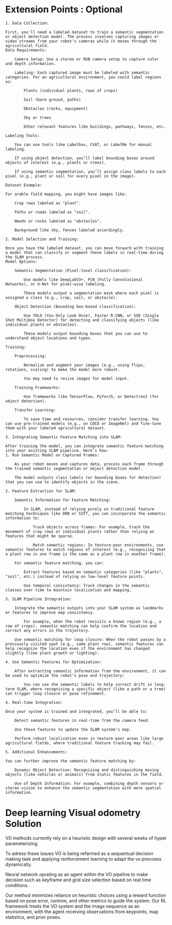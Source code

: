 # Extension Points : Optional

    1. Data Collection:

    First, you'll need a labeled dataset to train a semantic segmentation or object detection model. The process involves capturing images or video streams from your robot's cameras while it moves through the agricultural field.
    Data Requirements:

        Camera Setup: Use a stereo or RGB camera setup to capture color and depth information.

        Labeling: Each captured image must be labeled with semantic categories. For an agricultural environment, you could label regions as:

            Plants (individual plants, rows of crops)

            Soil (bare ground, paths)

            Obstacles (rocks, equipment)

            Sky or trees

            Other relevant features like buildings, pathways, fences, etc.

    Labeling Tools:

        You can use tools like Labelbox, CVAT, or LabelMe for manual labeling.

        If using object detection, you’ll label bounding boxes around objects of interest (e.g., plants or trees).

        If using semantic segmentation, you’ll assign class labels to each pixel (e.g., plant or soil for every pixel in the image).

    Dataset Example:

    For arable field mapping, you might have images like:

        Crop rows labeled as "plant".

        Paths or roads labeled as "soil".

        Weeds or rocks labeled as "obstacles".

        Background like sky, fences labeled accordingly.

    2. Model Selection and Training:

    Once you have the labeled dataset, you can move forward with training a model that can classify or segment these labels in real-time during the SLAM process.
    Model Options:

        Semantic Segmentation (Pixel-level classification):

            Use models like DeepLabV3+, FCN (Fully Convolutional Networks), or U-Net for pixel-wise labeling.

            These models output a segmentation mask where each pixel is assigned a class (e.g., crop, soil, or obstacle).

        Object Detection (Bounding box-based classification):

            Use YOLO (You Only Look Once), Faster R-CNN, or SSD (Single Shot Multibox Detector) for detecting and classifying objects (like individual plants or obstacles).

            These models output bounding boxes that you can use to understand object locations and types.

    Training:

        Preprocessing:

            Normalize and augment your images (e.g., using flips, rotations, scaling) to make the model more robust.

            You may need to resize images for model input.

        Training Frameworks:

            Use frameworks like TensorFlow, PyTorch, or Detectron2 (for object detection).

        Transfer Learning:

            To save time and resources, consider transfer learning. You can use pre-trained models (e.g., on COCO or ImageNet) and fine-tune them with your labeled agricultural dataset.

    3. Integrating Semantic Feature Matching into SLAM:

    After training the model, you can integrate semantic feature matching into your existing SLAM pipeline. Here’s how:
    1. Run Semantic Model on Captured Frames:

        As your robot moves and captures data, process each frame through the trained semantic segmentation or object detection model.

        The model outputs class labels (or bounding boxes for detection) that you can use to identify objects in the scene.

    2. Feature Extraction for SLAM:

        Semantic Information for Feature Matching:

            In SLAM, instead of relying purely on traditional feature matching techniques like ORB or SIFT, you can incorporate the semantic information to:

                Track objects across frames: For example, track the movement of crop rows or individual plants rather than relying on features that might be sparse.

                Match semantic regions: In texture-poor environments, use semantic features to match regions of interest (e.g., recognizing that a plant row in one frame is the same as a plant row in another frame).

        For semantic feature matching, you can:

            Extract features based on semantic categories (like "plants", "soil", etc.) instead of relying on low-level feature points.

            Use temporal consistency: Track changes in the semantic classes over time to maintain localization and mapping.

    3. SLAM Pipeline Integration:

        Integrate the semantic outputs into your SLAM system as landmarks or features to improve map consistency.

            For example, when the robot revisits a known region (e.g., a row of crops), semantic matching can help confirm the location and correct any errors in the trajectory.

        Use semantic matching for loop closure: When the robot passes by a previously visited spot (e.g., same plant row), semantic features can help recognize the location even if the environment has changed slightly (like plant growth or lighting).

    4. Use Semantic Features for Optimization:

        After extracting semantic information from the environment, it can be used to optimize the robot’s pose and trajectory:

            You can use the semantic labels to help correct drift in long-term SLAM, where recognizing a specific object (like a path or a tree) can trigger loop closure or pose refinement.

    4. Real-time Integration:

    Once your system is trained and integrated, you’ll be able to:

        Detect semantic features in real-time from the camera feed.

        Use these features to update the SLAM system's map.

        Perform robust localization even in texture-poor areas like large agricultural fields, where traditional feature tracking may fail.

    5. Additional Enhancements:

    You can further improve the semantic feature matching by:

        Dynamic Object Detection: Recognizing and distinguishing moving objects (like vehicles or animals) from static features in the field.

        Use of Depth Information: For example, combining depth sensors or stereo vision to enhance the semantic segmentation with more spatial information.

# Deep learning Visual odometry Solution

VO methods currently rely on a heuristic design with several weeks of hyper parameterizing.

To adress these issues VO is being refarmed as a sequentual decision making task and applying renforcement learning to adapt the vo precoess dynamically.

Neural network oprating as an agent within the VO pipeline to make decision such as keyframe and grid size selection based on real time conditions.

Our method minimizes reliance on heuristic choices using a reward function based on pose error, runtime, and other metrics to guide the system. Our RL framework treats the VO system and the image sequence as an environment, with the agent receiving observations from keypoints, map statistics, and prior poses.